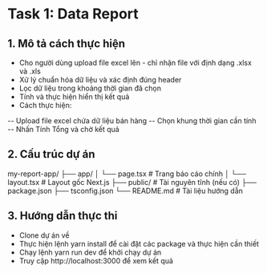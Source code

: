 # Task 1: Data Report

## 1. Mô tả cách thực hiện

- Cho người dùng upload file excel lên - chỉ nhận file với định dạng .xlsx và .xls
- Xử lý chuẩn hóa dữ liệu và xác định đúng header
- Lọc dữ liệu trong khoảng thời gian đã chọn
- Tính và thực hiện hiển thị kết quả
- Cách thực hiện:

-- Upload file excel chứa dữ liệu bán hàng
-- Chọn khung thời gian cần tính
-- Nhấn Tính Tổng và chờ kết quả

## 2. Cấu trúc dự án

my-report-app/
├── app/
│ └── page.tsx # Trang báo cáo chính
│ └── layout.tsx # Layout gốc Next.js
├── public/ # Tài nguyên tĩnh (nếu có)
├── package.json
├── tsconfig.json
└── README.md # Tài liệu hướng dẫn

## 3. Hướng dẫn thực thi

- Clone dự án về
- Thực hiện lệnh yarn install để cài đặt các package và thực hiện cần thiết
- Chạy lệnh yarn run dev để khởi chạy dự án
- Truy cập http://localhost:3000 để xem kết quả

